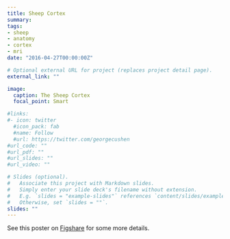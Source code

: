 ```yaml
---
title: Sheep Cortex
summary:
tags:
- sheep
- anatomy
- cortex
- mri
date: "2016-04-27T00:00:00Z"

# Optional external URL for project (replaces project detail page).
external_link: ""

image:
  caption: The Sheep Cortex
  focal_point: Smart

#links:
#- icon: twitter
  #icon_pack: fab
  #name: Follow
  #url: https://twitter.com/georgecushen
#url_code: ""
#url_pdf: ""
#url_slides: ""
#url_video: ""

# Slides (optional).
#   Associate this project with Markdown slides.
#   Simply enter your slide deck's filename without extension.
#   E.g. `slides = "example-slides"` references `content/slides/example-slides.md`.
#   Otherwise, set `slides = ""`.
slides: ""
---
```

See this poster on [Figshare](https://figshare.com/articles/Surface-based_cortical_parcellation_of_the_sheep_brain/5426518) for some more details.
